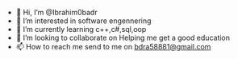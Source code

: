 - 👋 Hi, I’m @Ibrahim0badr
- 👀 I’m interested in software engennering
- 🌱 I’m currently learning c++,c#,sql,oop
- 💞️ I’m looking to collaborate on Helping me get a good education
- 📫 How to reach me send to me on bdra58881@gmail.com

<!---
Ibrahim0badr/Ibrahim0badr is a ✨ special ✨ repository because its `README.md` (this file) appears on your GitHub profile.
You can click the Preview link to take a look at your changes.
--->
